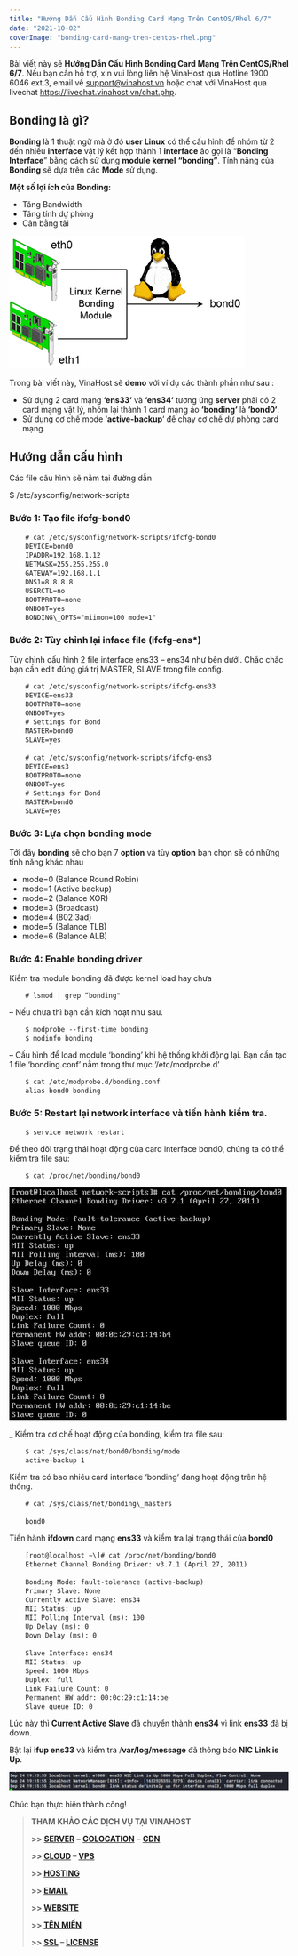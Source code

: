 ```yaml
---
title: "Hướng Dẫn Cấu Hình Bonding Card Mạng Trên CentOS/Rhel 6/7"
date: "2021-10-02"
coverImage: "bonding-card-mang-tren-centos-rhel.png"
---
```


Bài viết này sẽ **Hướng Dẫn Cấu Hình Bonding Card Mạng Trên CentOS/Rhel 6/7**. Nếu bạn cần hỗ trợ, xin vui lòng liên hệ VinaHost qua Hotline 1900 6046 ext.3, email về support@vinahost.vn hoặc chat với VinaHost qua livechat https://livechat.vinahost.vn/chat.php.

## Bonding là gì?

**Bonding** là 1 thuật ngữ mà ở đó **user Linux** có thể cấu hình để nhóm từ 2 đến nhiều **interface** vật lý kết hợp thành 1 **interface** ảo gọi là “**Bonding Interface**” bằng cách sử dụng **module kernel** **“bonding”**. Tính năng của **Bonding** sẽ dựa trên các **Mode** sử dụng.

**Một số lợi ích của Bonding:**

- Tăng Bandwidth
- Tăng tính dự phòng
- Cân bằng tải

![Hướng Dẫn Cấu Hình Bonding Card Mạng Trên CentOS/Rhel 6/7](images/bonding-card-mang-tren-centos-rhel-1.png)

Trong bài viết này, VinaHost sẽ **demo** với ví dụ các thành phần như sau :

- Sử dụng 2 card mạng **‘ens33‘** và **‘ens34‘** tương ứng **server** phải có 2 card mạng vật lý, nhóm lại thành 1 card mạng ảo **‘bonding‘** là **‘bond0‘**.
- Sử dụng cơ chế mode ‘**active-backup**‘ để chạy cơ chế dự phòng card mạng.

## Hướng dẫn cấu hình

Các file câu hình sẽ nằm tại đường dẫn

$ /etc/sysconfig/network-scripts

### **Bước** **1: Tạo file ifcfg-bond0**

        # cat /etc/sysconfig/network-scripts/ifcfg-bond0
        DEVICE=bond0
        IPADDR=192.168.1.12
        NETMASK=255.255.255.0
        GATEWAY=192.168.1.1
        DNS1=8.8.8.8
        USERCTL=no
        BOOTPROTO=none
        ONBOOT=yes
        BONDING\_OPTS="miimon=100 mode=1"

### **Bước** **2: Tùy chỉnh lại inface file (ifcfg-ens\*)**

Tùy chỉnh cấu hình 2 file interface ens33 – ens34 như bên dưới. Chắc chắc bạn cần edit đúng giá trị MASTER, SLAVE trong file config.

        # cat /etc/sysconfig/network-scripts/ifcfg-ens33
        DEVICE=ens33
        BOOTPROTO=none
        ONBOOT=yes
        # Settings for Bond
        MASTER=bond0
        SLAVE=yes
 
        # cat /etc/sysconfig/network-scripts/ifcfg-ens3
        DEVICE=ens3
        BOOTPROTO=none
        ONBOOT=yes
        # Settings for Bond
        MASTER=bond0
        SLAVE=yes

### **Bước 3: Lựa chọn bonding mode**

Tới đây **bonding** sẽ cho bạn 7 **option** và tùy **option** bạn chọn sẽ có những tính năng khác nhau

- mode=0 (Balance Round Robin)
- mode=1 (Active backup)
- mode=2 (Balance XOR)
- mode=3 (Broadcast)
- mode=4 (802.3ad)
- mode=5 (Balance TLB)
- mode=6 (Balance ALB)

### **Bước** **4: Enable bonding driver**

Kiểm tra module bonding đã được kernel load hay chưa

        # lsmod | grep “bonding"

– Nếu chưa thì bạn cần kích hoạt như sau.

        $ modprobe --first-time bonding
        $ modinfo bonding

– Cấu hình để load module ‘bonding’ khi hệ thống khởi động lại. Bạn cần tạo 1 file ‘bonding.conf’ nằm trong thư mục ‘/etc/modprobe.d’

        $ cat /etc/modprobe.d/bonding.conf
        alias bond0 bonding

### **Bước** **5: Restart lại network interface và tiến hành kiểm tra.**

        $ service network restart

Để theo dõi trạng thái hoạt động của card interface bond0, chúng ta có thể kiểm tra file sau:

        $ cat /proc/net/bonding/bond0 

![Hướng Dẫn Cấu Hình Bonding Card Mạng Trên CentOS/Rhel 6/7](images/bonding-card-mang-tren-centos-rhel-2.png)

_ Kiểm tra cơ chế hoạt động của bonding, kiểm tra file sau:

        $ cat /sys/class/net/bond0/bonding/mode
        active-backup 1

Kiểm tra có bao nhiêu card interface ‘bonding‘ đang hoạt động trên hệ thống.

        # cat /sys/class/net/bonding\_masters

        bond0

Tiến hành **ifdown** card mạng **ens33** và kiểm tra lại trạng thái của **bond0**

        [root@localhost ~\]# cat /proc/net/bonding/bond0
        Ethernet Channel Bonding Driver: v3.7.1 (April 27, 2011)

        Bonding Mode: fault-tolerance (active-backup)
        Primary Slave: None
        Currently Active Slave: ens34
        MII Status: up
        MII Polling Interval (ms): 100
        Up Delay (ms): 0
        Down Delay (ms): 0

        Slave Interface: ens34
        MII Status: up
        Speed: 1000 Mbps
        Duplex: full
        Link Failure Count: 0
        Permanent HW addr: 00:0c:29:c1:14:be
        Slave queue ID: 0

Lúc này thì **Current Active Slave** đã chuyển thành **ens34** vì link **ens33** đã bị down.

Bật lại **ifup ens33** và kiểm tra /**var/log/message** đã thông báo **NIC Link is Up**.

![Hướng Dẫn Cấu Hình Bonding Card Mạng Trên CentOS/Rhel 6/7](images/bonding-card-mang-tren-centos-rhel-3-1024x67.png)

Chúc bạn thực hiện thành công!

> **THAM KHẢO CÁC DỊCH VỤ TẠI VINAHOST**
> 
> **\>>** [**SERVER**](https://vinahost.vn/thue-may-chu-rieng/) **–** [**COLOCATION**](https://vinahost.vn/colocation.html) – [**CDN**](https://vinahost.vn/dich-vu-cdn-chuyen-nghiep)
> 
> **\>> [CLOUD](https://vinahost.vn/cloud-server-gia-re/) – [VPS](https://vinahost.vn/vps-ssd-chuyen-nghiep/)**
> 
> **\>> [HOSTING](https://vinahost.vn/wordpress-hosting)**
> 
> **\>> [EMAIL](https://vinahost.vn/email-hosting)**
> 
> **\>> [WEBSITE](http://vinawebsite.vn/)**
> 
> **\>> [TÊN MIỀN](https://vinahost.vn/ten-mien-gia-re/)**
> 
> **\>> [SSL](https://vinahost.vn/geotrust-ssl) – [LICENSE](https://vinahost.vn/bang-gia-license)**
